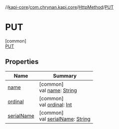 //[kapi-core](../../../../index.md)/[com.chrynan.kapi.core](../../index.md)/[HttpMethod](../index.md)/[PUT](index.md)

# PUT

[common]\
[PUT](index.md)

## Properties

| Name | Summary |
|---|---|
| [name](../-p-a-t-c-h/index.md#-372974862%2FProperties%2F1578607877) | [common]<br>val [name](../-p-a-t-c-h/index.md#-372974862%2FProperties%2F1578607877): [String](https://kotlinlang.org/api/latest/jvm/stdlib/kotlin/-string/index.html) |
| [ordinal](../-p-a-t-c-h/index.md#-739389684%2FProperties%2F1578607877) | [common]<br>val [ordinal](../-p-a-t-c-h/index.md#-739389684%2FProperties%2F1578607877): [Int](https://kotlinlang.org/api/latest/jvm/stdlib/kotlin/-int/index.html) |
| [serialName](../serial-name.md) | [common]<br>val [serialName](../serial-name.md): [String](https://kotlinlang.org/api/latest/jvm/stdlib/kotlin/-string/index.html) |
